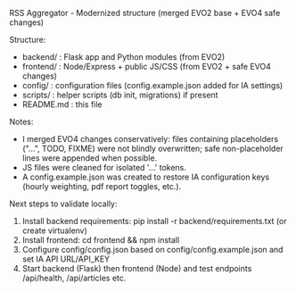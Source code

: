 
RSS Aggregator - Modernized structure (merged EVO2 base + EVO4 safe changes)

Structure:
- backend/   : Flask app and Python modules (from EVO2)
- frontend/  : Node/Express + public JS/CSS (from EVO2 + safe EVO4 changes)
- config/    : configuration files (config.example.json added for IA settings)
- scripts/   : helper scripts (db init, migrations) if present
- README.md  : this file

Notes:
- I merged EVO4 changes conservatively: files containing placeholders ("...", TODO, FIXME) were not blindly overwritten;
  safe non-placeholder lines were appended when possible.
- JS files were cleaned for isolated '...' tokens.
- A config.example.json was created to restore IA configuration keys (hourly weighting, pdf report toggles, etc.).

Next steps to validate locally:
1. Install backend requirements: pip install -r backend/requirements.txt (or create virtualenv)
2. Install frontend: cd frontend && npm install
3. Configure config/config.json based on config/config.example.json and set IA API URL/API_KEY
4. Start backend (Flask) then frontend (Node) and test endpoints /api/health, /api/articles etc.

